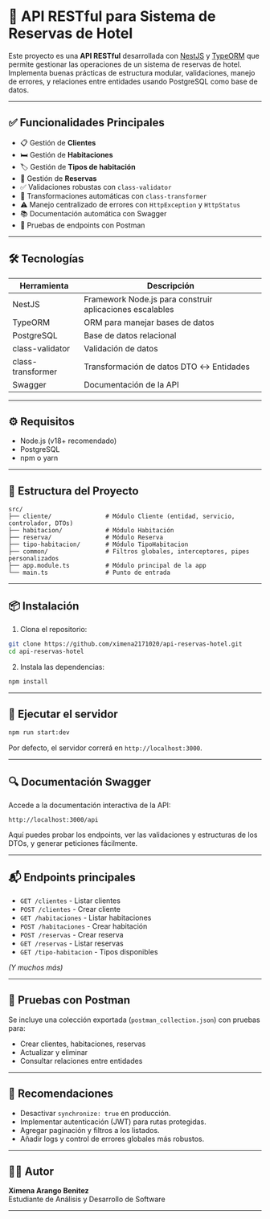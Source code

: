 # 🏨 API RESTful para Sistema de Reservas de Hotel

Este proyecto es una **API RESTful** desarrollada con [NestJS](https://nestjs.com/) y [TypeORM](https://typeorm.io/) que permite gestionar las operaciones de un sistema de reservas de hotel. Implementa buenas prácticas de estructura modular, validaciones, manejo de errores, y relaciones entre entidades usando PostgreSQL como base de datos.

---

## ✅ Funcionalidades Principales

- 📋 Gestión de **Clientes**
- 🛏️ Gestión de **Habitaciones**
- 🏷️ Gestión de **Tipos de habitación**
- 📆 Gestión de **Reservas**
- ✅ Validaciones robustas con `class-validator`
- 🔄 Transformaciones automáticas con `class-transformer`
- ⚠️ Manejo centralizado de errores con `HttpException` y `HttpStatus`
- 📚 Documentación automática con Swagger
- 🔁 Pruebas de endpoints con Postman

---

## 🛠️ Tecnologías

| Herramienta | Descripción |
|-------------|-------------|
| NestJS | Framework Node.js para construir aplicaciones escalables |
| TypeORM | ORM para manejar bases de datos |
| PostgreSQL | Base de datos relacional |
| class-validator | Validación de datos |
| class-transformer | Transformación de datos DTO ↔ Entidades |
| Swagger | Documentación de la API |

---

## ⚙️ Requisitos

- Node.js (v18+ recomendado)
- PostgreSQL
- npm o yarn

---

## 📁 Estructura del Proyecto

```
src/
├── cliente/               # Módulo Cliente (entidad, servicio, controlador, DTOs)
├── habitacion/            # Módulo Habitación
├── reserva/               # Módulo Reserva
├── tipo-habitacion/       # Módulo TipoHabitacion
├── common/                # Filtros globales, interceptores, pipes personalizados
├── app.module.ts          # Módulo principal de la app
└── main.ts                # Punto de entrada
```

---

## 📦 Instalación

1. Clona el repositorio:

```bash
git clone https://github.com/ximena2171020/api-reservas-hotel.git
cd api-reservas-hotel
```

2. Instala las dependencias:

```bash
npm install
```


---

## 🚀 Ejecutar el servidor

```bash
npm run start:dev
```

Por defecto, el servidor correrá en `http://localhost:3000`.

---

## 🔍 Documentación Swagger

Accede a la documentación interactiva de la API:

```
http://localhost:3000/api
```

Aquí puedes probar los endpoints, ver las validaciones y estructuras de los DTOs, y generar peticiones fácilmente.

---

## 📬 Endpoints principales

- `GET /clientes` - Listar clientes
- `POST /clientes` - Crear cliente
- `GET /habitaciones` - Listar habitaciones
- `POST /habitaciones` - Crear habitación
- `POST /reservas` - Crear reserva
- `GET /reservas` - Listar reservas
- `GET /tipo-habitacion` - Tipos disponibles

*(Y muchos más)*

---

## 🧪 Pruebas con Postman

Se incluye una colección exportada (`postman_collection.json`) con pruebas para:

- Crear clientes, habitaciones, reservas
- Actualizar y eliminar
- Consultar relaciones entre entidades

---

## 📌 Recomendaciones

- Desactivar `synchronize: true` en producción.
- Implementar autenticación (JWT) para rutas protegidas.
- Agregar paginación y filtros a los listados.
- Añadir logs y control de errores globales más robustos.

---

## 🧑‍💻 Autor

**Ximena Arango Benitez**  
Estudiante de Análisis y Desarrollo de Software  

---
